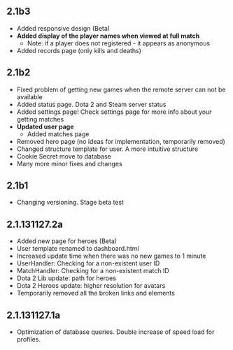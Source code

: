2.1b3
-----
 - Added responsive design (Beta)
 - **Added display of the player names when viewed at full match**
   - Note: if a player does not registered - it appears as anonymous
 - Added records page (only kills and deaths)


2.1b2
-----
 - Fixed problem of getting new games when the remote server can not be available
 - Added status page. Dota 2 and Steam server status
 - Added settings page! Check settings page for more info about your getting matches
 - **Updated user page**
   - Added matches page
 - Removed hero page (no ideas for implementation, temporarily removed)
 - Changed structure template for user. A more intuitive structure
 - Cookie Secret move to database
 - Many more minor fixes and changes

2.1b1
-----
 - Changing versioning. Stage beta test

2.1.131127.2a
-------------
 - Added new page for heroes (Beta)
 - User template renamed to dashboard.html
 - Increased update time when there was no new games to 1 minute
 - UserHandler: Checking for a non-existent user ID
 - MatchHandler: Checking for a non-existent match ID
 - Dota 2 Lib update: path for heroes
 - Dota 2 Heroes update: higher resolution for avatars
 - Temporarily removed all the broken links and elements

2.1.131127.1a
-------------
 - Optimization of database queries. Double increase of speed load for profiles.